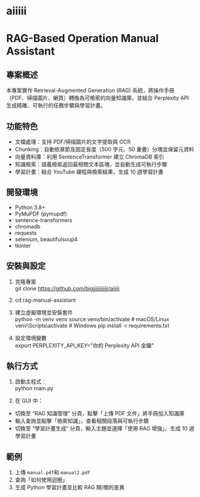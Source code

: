 # aiiiii

# RAG-Based Operation Manual Assistant

## 專案概述
本專案實作 Retrieval-Augmented Generation (RAG) 系統，將操作手冊（PDF、掃描圖片、網頁）轉換為可檢索的向量知識庫，並結合 Perplexity API 生成精確、可執行的任務步驟與學習計畫。

## 功能特色
- 文檔處理：支持 PDF/掃描圖片的文字提取與 OCR  
- Chunking：自動依章節及固定長度（500 字元、50 重疊）分塊並保留元資料  
- 向量資料庫：利用 SentenceTransformer 建立 ChromaDB 索引  
- 知識檢索：語義檢索返回最相關文本區塊，並自動生成可執行步驟  
- 學習計畫：結合 YouTube 課程與檢索結果，生成 10 週學習計畫  

## 開發環境
- Python 3.8+  
- PyMuPDF (pymupdf)  
- sentence-transformers  
- chromadb  
- requests  
- selenium, beautifulsoup4  
- tkinter  

## 安裝與設定
1. 克隆專案  
git clone https://github.com/bigjjjjjjjjjjjj/aiiiii

2. cd rag-manual-assistant

3. 建立虛擬環境並安裝套件  
python -m venv venv
source venv/bin/activate # macOS/Linux
venv\Scripts\activate # Windows
pip install -r requirements.txt

4. 設定環境變數  
export PERPLEXITY_API_KEY="你的 Perplexity API 金鑰"


## 執行方式
1. 啟動主程式：  
python main.py

2. 在 GUI 中：  
- 切換至 “RAG 知識管理” 分頁，點擊「上傳 PDF 文件」將手冊加入知識庫  
- 輸入查詢並點擊「檢索知識」，查看相關段落與可執行步驟  
- 切換至 “學習計畫生成” 分頁，輸入主題並選擇「使用 RAG 增強」，生成 10 週學習計畫  

## 範例
1. 上傳 `manual.pdf`和 `manual2.pdf`
2. 查詢「如何使用迴圈」  
3. 生成 Python 學習計畫並比較 RAG 開/關的差異  


